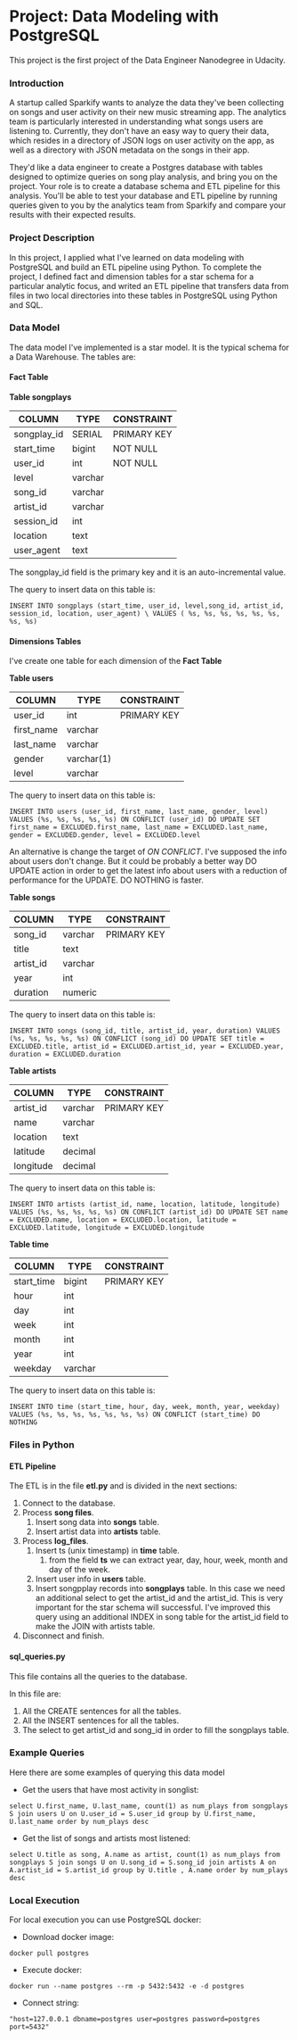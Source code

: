# Project: Data Modeling with PostgreSQL

This project is the first project of the Data Engineer Nanodegree in Udacity.

### Introduction

A startup called Sparkify wants to analyze the data they've been collecting on songs and user activity on their new
music streaming app. The analytics team is particularly interested in understanding what songs users are listening
to. Currently, they don't have an easy way to query their data, which resides in a directory of JSON logs on user
activity on the app, as well as a directory with JSON metadata on the songs in their app.

They'd like a data engineer to create a Postgres database with tables designed to optimize queries on song play
analysis, and bring you on the project. Your role is to create a database schema and ETL pipeline for this analysis.
You'll be able to test your database and ETL pipeline by running queries given to you by the analytics team from
Sparkify and compare your results with their expected results.

### Project Description

In this project, I applied what I've learned on data modeling with PostgreSQL and build an ETL pipeline using Python. To complete the project, I defined fact and dimension tables for a star schema for a particular analytic focus, and writed an ETL pipeline that transfers data from files in two local directories into these tables in PostgreSQL using Python and SQL.

### Data Model

The data model I've implemented is a star model. It is the typical schema for a Data Warehouse. The tables are:

#### Fact Table

**Table songplays**

| COLUMN      | TYPE    | CONSTRAINT  |
| ----------- | ------- | ----------- |
| songplay_id | SERIAL  | PRIMARY KEY |
| start_time  | bigint  | NOT NULL    |
| user_id     | int     | NOT NULL    |
| level       | varchar |             |
| song_id     | varchar |             |
| artist_id   | varchar |             |
| session_id  | int     |             |
| location    | text    |             |
| user_agent  | text    |             |

The songplay_id field is the primary key and it is an auto-incremental value.

The query to insert data on this table is:

`INSERT INTO songplays (start_time, user_id, level,song_id, artist_id, session_id, location, user_agent) \ VALUES ( %s, %s, %s, %s, %s, %s, %s, %s)`

#### Dimensions Tables

I've create one table for each dimension of the **Fact Table**

**Table users**

| COLUMN     | TYPE       | CONSTRAINT  |
| ---------- | ---------- | ----------- |
| user_id    | int        | PRIMARY KEY |
| first_name | varchar    |             |
| last_name  | varchar    |             |
| gender     | varchar(1) |             |
| level      | varchar    |             |

The query to insert data on this table is:

`INSERT INTO users (user_id, first_name, last_name, gender, level) VALUES (%s, %s, %s, %s, %s) ON CONFLICT (user_id) DO UPDATE SET first_name = EXCLUDED.first_name, last_name = EXCLUDED.last_name, gender = EXCLUDED.gender, level = EXCLUDED.level`

An alternative is change the target of _ON CONFLICT_. I've supposed the info about users don't change. But it
could be probably a better way DO UPDATE action in order to get the latest info about users with a reduction of
performance for the UPDATE. DO NOTHING is faster.

**Table songs**

| COLUMN    | TYPE    | CONSTRAINT  |
| --------- | ------- | ----------- |
| song_id   | varchar | PRIMARY KEY |
| title     | text    |             |
| artist_id | varchar |             |
| year      | int     |             |
| duration  | numeric |             |

The query to insert data on this table is:

`INSERT INTO songs (song_id, title, artist_id, year, duration) VALUES (%s, %s, %s, %s, %s) ON CONFLICT (song_id) DO UPDATE SET title = EXCLUDED.title, artist_id = EXCLUDED.artist_id, year = EXCLUDED.year, duration = EXCLUDED.duration `

**Table artists**

| COLUMN    | TYPE    | CONSTRAINT  |
| --------- | ------- | ----------- |
| artist_id | varchar | PRIMARY KEY |
| name      | varchar |             |
| location  | text    |             |
| latitude  | decimal |             |
| longitude | decimal |             |

The query to insert data on this table is:

`INSERT INTO artists (artist_id, name, location, latitude, longitude) VALUES (%s, %s, %s, %s, %s) ON CONFLICT (artist_id) DO UPDATE SET name = EXCLUDED.name, location = EXCLUDED.location, latitude = EXCLUDED.latitude, longitude = EXCLUDED.longitude`

**Table time**

| COLUMN     | TYPE    | CONSTRAINT  |
| ---------- | ------- | ----------- |
| start_time | bigint  | PRIMARY KEY |
| hour       | int     |             |
| day        | int     |             |
| week       | int     |             |
| month      | int     |             |
| year       | int     |             |
| weekday    | varchar |             |

The query to insert data on this table is:

`INSERT INTO time (start_time, hour, day, week, month, year, weekday) VALUES (%s, %s, %s, %s, %s, %s, %s) ON CONFLICT (start_time) DO NOTHING`

### Files in Python

#### ETL Pipeline

The ETL is in the file **etl.py** and is divided in the next sections:

1. Connect to the database.
2. Process **song files**.
   1. Insert song data into **songs** table.
   2. Insert artist data into **artists** table.
3. Process **log_files**.
   1. Insert ts (unix timestamp) in **time** table.
      1. from the field **ts** we can extract year, day, hour, week, month and day of the week.
   2. Insert user info in **users** table.
   3. Insert songpplay records into **songplays** table. In this case we need an additional select to get the
      artist_id and the artist_id. This is very important for the star schema will successful. I've improved this
      query using an additional INDEX in song table for the artist_id field to make the JOIN with artists table.
4. Disconnect and finish.

#### sql_queries.py

This file contains all the queries to the database.

In this file are:

1.  All the CREATE sentences for all the tables.
2.  All the INSERT sentences for all the tables.
3.  The select to get artist_id and song_id in order to fill the songplays table.

### Example Queries

Here there are some examples of querying this data model

- Get the users that have most activity in songlist:

`select U.first_name, U.last_name, count(1) as num_plays from songplays S join users U on U.user_id = S.user_id group by U.first_name, U.last_name order by num_plays desc`

- Get the list of songs and artists most listened:

`select U.title as song, A.name as artist, count(1) as num_plays from songplays S join songs U on U.song_id = S.song_id join artists A on A.artist_id = S.artist_id group by U.title , A.name order by num_plays desc`

### Local Execution

For local execution you can use PostgreSQL docker:

- Download docker image:

`docker pull postgres`

- Execute docker:

`docker run --name postgres --rm -p 5432:5432 -e -d postgres`

- Connect string:

`"host=127.0.0.1 dbname=postgres user=postgres password=postgres port=5432" `
